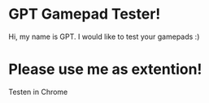 # GPT Gamepad Tester!
Hi, my name is GPT. I would like to test your gamepads :)
# Please use me as extention!
Testen in Chrome
